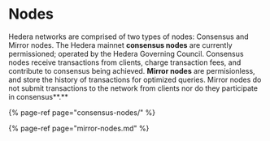 # Nodes

Hedera networks are comprised of two types of nodes: Consensus and Mirror nodes. The Hedera mainnet **consensus nodes** are currently permissioned; operated by the Hedera Governing Council. Consensus nodes receive transactions from clients, charge transaction fees, and contribute to consensus being achieved. **Mirror nodes** are permisionless, and store the history of transactions for optimized queries. Mirror nodes do not submit transactions to the network from clients nor do they participate in consensus**.** 

{% page-ref page="consensus-nodes/" %}

{% page-ref page="mirror-nodes.md" %}



